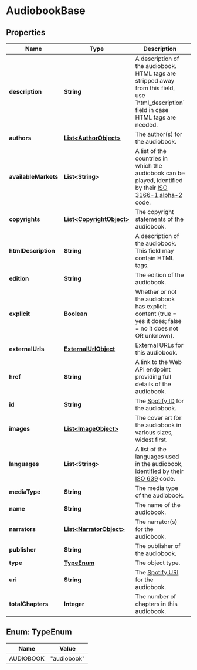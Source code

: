 

# AudiobookBase


## Properties

| Name | Type | Description | Notes |
|------------ | ------------- | ------------- | -------------|
|**description** | **String** | A description of the audiobook. HTML tags are stripped away from this field, use &#x60;html_description&#x60; field in case HTML tags are needed.  |  |
|**authors** | [**List&lt;AuthorObject&gt;**](AuthorObject.md) | The author(s) for the audiobook.  |  |
|**availableMarkets** | **List&lt;String&gt;** | A list of the countries in which the audiobook can be played, identified by their [ISO 3166-1 alpha-2](http://en.wikipedia.org/wiki/ISO_3166-1_alpha-2) code.  |  |
|**copyrights** | [**List&lt;CopyrightObject&gt;**](CopyrightObject.md) | The copyright statements of the audiobook.  |  |
|**htmlDescription** | **String** | A description of the audiobook. This field may contain HTML tags.  |  |
|**edition** | **String** | The edition of the audiobook.  |  [optional] |
|**explicit** | **Boolean** | Whether or not the audiobook has explicit content (true &#x3D; yes it does; false &#x3D; no it does not OR unknown).  |  |
|**externalUrls** | [**ExternalUrlObject**](ExternalUrlObject.md) | External URLs for this audiobook.  |  |
|**href** | **String** | A link to the Web API endpoint providing full details of the audiobook.  |  |
|**id** | **String** | The [Spotify ID](/documentation/web-api/concepts/spotify-uris-ids) for the audiobook.  |  |
|**images** | [**List&lt;ImageObject&gt;**](ImageObject.md) | The cover art for the audiobook in various sizes, widest first.  |  |
|**languages** | **List&lt;String&gt;** | A list of the languages used in the audiobook, identified by their [ISO 639](https://en.wikipedia.org/wiki/ISO_639) code.  |  |
|**mediaType** | **String** | The media type of the audiobook.  |  |
|**name** | **String** | The name of the audiobook.  |  |
|**narrators** | [**List&lt;NarratorObject&gt;**](NarratorObject.md) | The narrator(s) for the audiobook.  |  |
|**publisher** | **String** | The publisher of the audiobook.  |  |
|**type** | [**TypeEnum**](#TypeEnum) | The object type.  |  |
|**uri** | **String** | The [Spotify URI](/documentation/web-api/concepts/spotify-uris-ids) for the audiobook.  |  |
|**totalChapters** | **Integer** | The number of chapters in this audiobook.  |  |



## Enum: TypeEnum

| Name | Value |
|---- | -----|
| AUDIOBOOK | &quot;audiobook&quot; |



